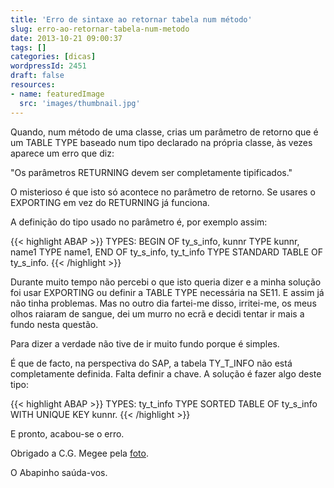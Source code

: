 ```yaml
---
title: 'Erro de sintaxe ao retornar tabela num método'
slug: erro-ao-retornar-tabela-num-metodo
date: 2013-10-21 09:00:37
tags: []
categories: [dicas]
wordpressId: 2451
draft: false
resources:
- name: featuredImage
  src: 'images/thumbnail.jpg'
---
```

Quando, num método de uma classe, crias um parâmetro de retorno que é um TABLE TYPE baseado num tipo declarado na própria classe, às vezes aparece um erro que diz:

"Os parâmetros RETURNING devem ser completamente tipificados."

<!--more-->

O misterioso é que isto só acontece no parâmetro de retorno. Se usares o EXPORTING em vez do RETURNING já funciona.

A definição do tipo usado no parâmetro é, por exemplo assim:


{{< highlight ABAP >}}
 TYPES: BEGIN OF ty_s_info,
           kunnr TYPE kunnr,
           name1 TYPE name1,
         END OF ty_s_info,
         ty_t_info TYPE STANDARD TABLE OF ty_s_info.
{{< /highlight >}}

Durante muito tempo não percebi o que isto queria dizer e a minha solução foi usar EXPORTING ou definir a TABLE TYPE necessária na SE11. E assim já não tinha problemas. Mas no outro dia fartei-me disso, irritei-me, os meus olhos raiaram de sangue, dei um murro no ecrã e decidi tentar ir mais a fundo nesta questão.

Para dizer a verdade não tive de ir muito fundo porque é simples.

É que de facto, na perspectiva do SAP, a tabela TY_T_INFO não está completamente definida. Falta definir a chave. A solução é fazer algo deste tipo:


{{< highlight ABAP >}}
TYPES: ty_t_info TYPE SORTED TABLE OF ty_s_info WITH UNIQUE KEY kunnr.
{{< /highlight >}}

E pronto, acabou-se o erro.

Obrigado a C.G. Megee pela [foto][1].

O Abapinho saúda-vos.

   [1]: http://www.flickr.com/photos/88441986@N06/8075257531/in/photostream/
